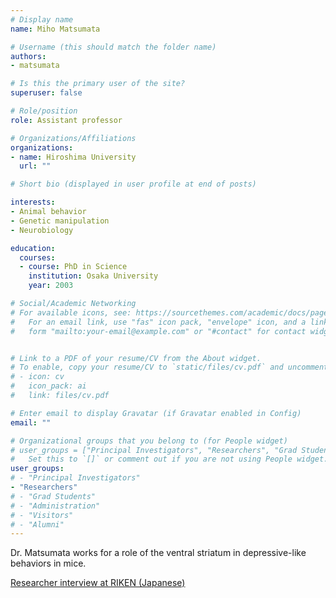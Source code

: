 ```yaml
---
# Display name
name: Miho Matsumata

# Username (this should match the folder name)
authors:
- matsumata

# Is this the primary user of the site?
superuser: false

# Role/position
role: Assistant professor

# Organizations/Affiliations
organizations:
- name: Hiroshima University
  url: ""

# Short bio (displayed in user profile at end of posts)

interests:
- Animal behavior
- Genetic manipulation
- Neurobiology

education:
  courses:
  - course: PhD in Science
    institution: Osaka University
    year: 2003

# Social/Academic Networking
# For available icons, see: https://sourcethemes.com/academic/docs/page-builder/#icons
#   For an email link, use "fas" icon pack, "envelope" icon, and a link in the
#   form "mailto:your-email@example.com" or "#contact" for contact widget.


# Link to a PDF of your resume/CV from the About widget.
# To enable, copy your resume/CV to `static/files/cv.pdf` and uncomment the lines below.
# - icon: cv
#   icon_pack: ai
#   link: files/cv.pdf

# Enter email to display Gravatar (if Gravatar enabled in Config)
email: ""

# Organizational groups that you belong to (for People widget)
# user_groups = ["Principal Investigators", "Researchers", "Grad Students", "Administration", "Visitors", "Alumni"]
#   Set this to `[]` or comment out if you are not using People widget.
user_groups:
# - "Principal Investigators"
- "Researchers"
# - "Grad Students"
# - "Administration"
# - "Visitors"
# - "Alumni"
---
```


Dr. Matsumata works for a role of the ventral striatum in depressive-like behaviors in mice.

[Researcher interview at RIKEN (Japanese)](http://bsi.riken.jp/jp/youth/people/miho_matsumata01.html)
